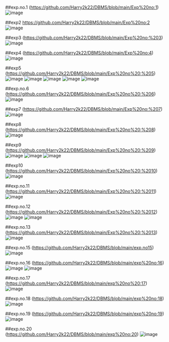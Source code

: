 ##exp.no.1
(https://github.com/Harry2k22/DBMS/blob/main/Exp%20no:1)
![image](https://user-images.githubusercontent.com/113414803/191889891-e0218b24-af82-4b76-aef3-ecc3079f4e3c.png)

##exp2
https://github.com/Harry2k22/DBMS/blob/main/Exp%20no:2
![image](https://user-images.githubusercontent.com/113414803/191890070-ec31aaea-3b2e-4f78-87b8-a88d9479921f.png)

##exp3
(https://github.com/Harry2k22/DBMS/blob/main/Exp%20no:%203)
![image](https://user-images.githubusercontent.com/113414803/191890571-61caa010-6177-430b-ba59-fe82a61e7536.png)

##exp4
(https://github.com/Harry2k22/DBMS/blob/main/Exp%20no:4)
![image](https://user-images.githubusercontent.com/113414803/191890628-76f758b6-26b5-498a-8583-77719b09b121.png)

##exp5
(https://github.com/Harry2k22/DBMS/blob/main/Exp%20no%20:%205)
![image](https://user-images.githubusercontent.com/113414803/191891042-d75c4b3f-4a14-4691-93d8-1b36968733da.png)
![image](https://user-images.githubusercontent.com/113414803/191891060-98e78ca1-fca5-434b-9d1c-c1cf635e365c.png)
![image](https://user-images.githubusercontent.com/113414803/191891080-da2d02af-daeb-48c1-a8c5-80a2a2f16ebc.png)
![image](https://user-images.githubusercontent.com/113414803/191891094-66f35aa0-9291-4715-8693-94ae413d4351.png)
![image](https://user-images.githubusercontent.com/113414803/191891114-838225f7-4ae3-4035-8327-d353716c2cc5.png)

##exp.no.6
(https://github.com/Harry2k22/DBMS/blob/main/Exp%20no%20:%206)
![image](https://user-images.githubusercontent.com/113414803/191891958-5c73cd67-9045-4a2c-8dfa-24a500d8f668.png)

##exp7
(https://github.com/Harry2k22/DBMS/blob/main/Exp%20no:%207)
![image](https://user-images.githubusercontent.com/113414803/192077658-9984451b-439b-4bac-a6d7-cae55419b093.png)

##exp8
(https://github.com/Harry2k22/DBMS/blob/main/Exp%20no%20:%208)
![image](https://user-images.githubusercontent.com/113414803/192077659-4babf1cb-eae6-4c73-abcb-d1d91b5647a3.png)

##exp9
(https://github.com/Harry2k22/DBMS/blob/main/Exp%20no%20:%209)
![image](https://user-images.githubusercontent.com/113414803/191892059-ad09c1b5-2df8-46d0-8373-0eb2295c45ac.png)
![image](https://user-images.githubusercontent.com/113414803/191892110-515f7ab8-b79b-4989-bb72-4f52df42a7df.png)
![image](https://user-images.githubusercontent.com/113414803/191892137-40e944c8-0b71-421f-97d0-02e01a8564b6.png)

##exp10
(https://github.com/Harry2k22/DBMS/blob/main/Exp%20no%20:%2010)
![image](https://user-images.githubusercontent.com/113414803/191892159-e26707dd-1996-4b98-b9a2-4e3e8945de45.png)

##exp.no.11
(https://github.com/Harry2k22/DBMS/blob/main/Exp%20no%20:%2011)
![image](https://user-images.githubusercontent.com/113414803/191892583-2335e996-2e04-476a-81d4-5357af4fe495.png)

##exp.no.12
(https://github.com/Harry2k22/DBMS/blob/main/Exp%20no%20:%2012)
![image](https://user-images.githubusercontent.com/113414803/191892592-8553b176-3b0c-406c-8b84-1236e4bec016.png)
![image](https://user-images.githubusercontent.com/113414803/192077419-dd94eaa4-34bf-44c3-856c-d1c05d0a8a0d.png)

##exp.no.13
(https://github.com/Harry2k22/DBMS/blob/main/Exp%20no%20:%2013)
![image](https://user-images.githubusercontent.com/113414803/192077427-f4d96997-6eed-4d11-9929-dd2eb870af49.png)

##exp.no.15
(https://github.com/Harry2k22/DBMS/blob/main/exp.no15)
![image](https://user-images.githubusercontent.com/113414803/192077536-f73ef0ae-982f-4b9e-90c3-1d7e7f0dd8d7.png)

##exp.no.16
(https://github.com/Harry2k22/DBMS/blob/main/exp%20no:16)
![image](https://user-images.githubusercontent.com/113414803/192077578-d9a9dd7b-1141-439a-ac11-2277a5cde1c8.png)
![image](https://user-images.githubusercontent.com/113414803/192077582-f1f693f4-82cd-4a84-8c27-457cedbb0952.png)

##exp.no.17
(https://github.com/Harry2k22/DBMS/blob/main/exp%20no%20:17)
![image](https://user-images.githubusercontent.com/113414803/192077594-cad1191e-8ec9-4476-b929-55099112161e.png)

##exp.no.18
(https://github.com/Harry2k22/DBMS/blob/main/exp%20no:18)
![image](https://user-images.githubusercontent.com/113414803/192077611-91b96fa6-2e27-4bd9-a897-b955cd3a9b42.png)

##exp.no.19
(https://github.com/Harry2k22/DBMS/blob/main/exp%20no:19)
![image](https://user-images.githubusercontent.com/113414803/192077622-d42ba6a2-fa8f-4f32-ab56-6e8040a994c0.png)

##exp.no.20
(https://github.com/Harry2k22/DBMS/blob/main/exp%20no:20)
![image](https://user-images.githubusercontent.com/113414803/192077630-50eebaeb-61f8-46fd-8fbf-4b65dcea1359.png)
